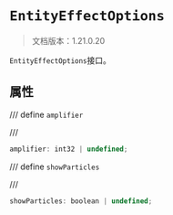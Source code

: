 # `EntityEffectOptions`

> 文档版本：1.21.0.20

`EntityEffectOptions`接口。

## 属性

/// define
`amplifier`


///

```js
amplifier: int32 | undefined;
```


/// define
`showParticles`


///

```js
showParticles: boolean | undefined;
```

